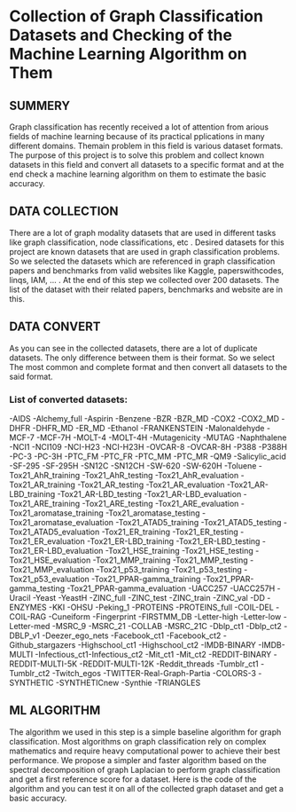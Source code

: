# Collection of Graph Classification Datasets and Checking of the Machine Learning Algorithm on Them


## SUMMERY
Graph classification has recently received a lot of attention from arious fields of machine learning because of its practical  pplications in many different domains. Themain problem in this field is various dataset formats. The purpose of this project is to solve this problem and collect known datasets in this field and convert all datasets to a specific format and at the end check a machine learning algorithm on them to estimate the basic accuracy.

## DATA COLLECTION
There are a lot of graph modality datasets that are used in different tasks like graph classification, node classifications, etc . Desired datasets for this project are known datasets that are used in graph classification problems. So we selected the datasets which are referenced in graph classification papers and benchmarks from valid websites like Kaggle, paperswithcodes, linqs, IAM, … . At the end of this step we collected over 200 datasets. The list of the dataset with their related papers, benchmarks and website are in this.

## DATA CONVERT
As you can see in the collected datasets, there are a lot of duplicate datasets. The only difference between them is their format. So we select The most common and complete format and then convert all datasets to the said format.

### List of converted datasets:
-AIDS
-Alchemy_full
-Aspirin
-Benzene
-BZR
-BZR_MD
-COX2
-COX2_MD
-DHFR
-DHFR_MD
-ER_MD
-Ethanol
-FRANKENSTEIN
-Malonaldehyde
-MCF-7
-MCF-7H
-MOLT-4
-MOLT-4H
-Mutagenicity
-MUTAG
-Naphthalene
-NCI1
-NCI109
-NCI-H23
-NCI-H23H
-OVCAR-8
-OVCAR-8H
-P388
-P388H
-PC-3
-PC-3H
-PTC_FM
-PTC_FR
-PTC_MM
-PTC_MR
-QM9
-Salicylic_acid
-SF-295
-SF-295H
-SN12C
-SN12CH
-SW-620
-SW-620H
-Toluene
-Tox21_AhR_training
-Tox21_AhR_testing
-Tox21_AhR_evaluation
-Tox21_AR_training
-Tox21_AR_testing
-Tox21_AR_evaluation
-Tox21_AR-LBD_training
-Tox21_AR-LBD_testing
-Tox21_AR-LBD_evaluation
-Tox21_ARE_training
-Tox21_ARE_testing
-Tox21_ARE_evaluation
-Tox21_aromatase_training
-Tox21_aromatase_testing
-Tox21_aromatase_evaluation
-Tox21_ATAD5_training
-Tox21_ATAD5_testing
-Tox21_ATAD5_evaluation
-Tox21_ER_training
-Tox21_ER_testing
-Tox21_ER_evaluation
-Tox21_ER-LBD_training
-Tox21_ER-LBD_testing
-Tox21_ER-LBD_evaluation
-Tox21_HSE_training
-Tox21_HSE_testing
-Tox21_HSE_evaluation
-Tox21_MMP_training
-Tox21_MMP_testing
-Tox21_MMP_evaluation
-Tox21_p53_training
-Tox21_p53_testing
-Tox21_p53_evaluation
-Tox21_PPAR-gamma_training
-Tox21_PPAR-gamma_testing
-Tox21_PPAR-gamma_evaluation
-UACC257
-UACC257H
-Uracil
-Yeast
-YeastH
-ZINC_full
-ZINC_test
-ZINC_train
-ZINC_val
-DD
-ENZYMES
-KKI
-OHSU
-Peking_1
-PROTEINS
-PROTEINS_full
-COIL-DEL
-COIL-RAG
-Cuneiform
-Fingerprint
-FIRSTMM_DB
-Letter-high
-Letter-low
-Letter-med
-MSRC_9
-MSRC_21
-COLLAB
-MSRC_21C
-Dblp_ct1
-Dblp_ct2
-DBLP_v1
-Deezer_ego_nets
-Facebook_ct1
-Facebook_ct2
-Github_stargazers
-Highschool_ct1
-Highschool_ct2
-IMDB-BINARY
-IMDB-MULTI
-Infectious_ct1-Infectious_ct2
-Mit_ct1
-Mit_ct2
-REDDIT-BINARY
-REDDIT-MULTI-5K
-REDDIT-MULTI-12K
-Reddit_threads
-Tumblr_ct1
-Tumblr_ct2
-Twitch_egos
-TWITTER-Real-Graph-Partia
-COLORS-3
-SYNTHETIC
-SYNTHETICnew
-Synthie
-TRIANGLES

## ML ALGORITHM
The algorithm we used in this step is a simple baseline algorithm for graph classification. Most algorithms on graph classification rely on complex mathematics and require heavy computational power to achieve their best performance. We propose a simpler and faster algorithm based on the spectral decomposition of graph Laplacian to perform graph classification and get a first reference score for a dataset. Here is the code of the algorithm and you can test it on all of the collected graph dataset and get a basic accuracy.
